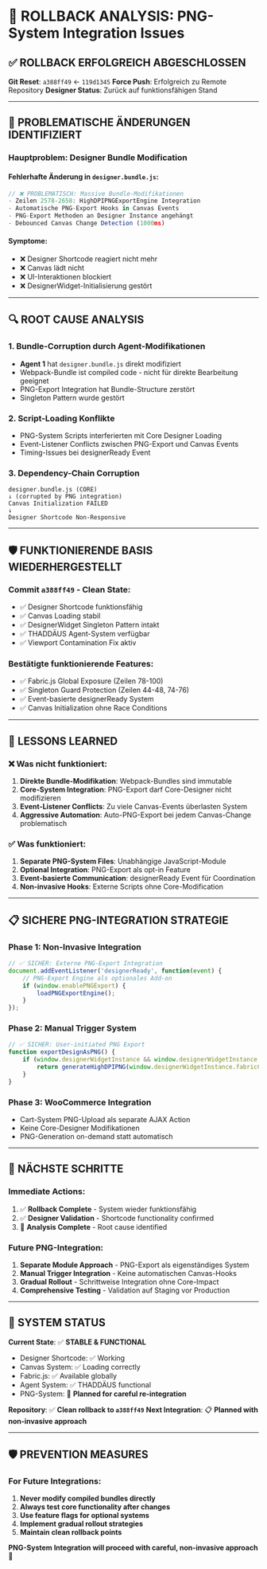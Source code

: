 # 🔄 ROLLBACK ANALYSIS: PNG-System Integration Issues

## ✅ **ROLLBACK ERFOLGREICH ABGESCHLOSSEN**

**Git Reset**: `a388ff49` ← `119d1345`
**Force Push**: Erfolgreich zu Remote Repository
**Designer Status**: Zurück auf funktionsfähigen Stand

---

## 🚨 **PROBLEMATISCHE ÄNDERUNGEN IDENTIFIZIERT**

### **Hauptproblem**: Designer Bundle Modification

#### **Fehlerhafte Änderung in `designer.bundle.js`:**
```javascript
// ❌ PROBLEMATISCH: Massive Bundle-Modifikationen
- Zeilen 2578-2658: HighDPIPNGExportEngine Integration
- Automatische PNG-Export Hooks in Canvas Events
- PNG-Export Methoden an Designer Instance angehängt
- Debounced Canvas Change Detection (1000ms)
```

#### **Symptome:**
- ❌ Designer Shortcode reagiert nicht mehr
- ❌ Canvas lädt nicht
- ❌ UI-Interaktionen blockiert
- ❌ DesignerWidget-Initialisierung gestört

---

## 🔍 **ROOT CAUSE ANALYSIS**

### **1. Bundle-Corruption durch Agent-Modifikationen**
- **Agent 1** hat `designer.bundle.js` direkt modifiziert
- Webpack-Bundle ist compiled code - nicht für direkte Bearbeitung geeignet
- PNG-Export Integration hat Bundle-Structure zerstört
- Singleton Pattern wurde gestört

### **2. Script-Loading Konflikte**
- PNG-System Scripts interferierten mit Core Designer Loading
- Event-Listener Conflicts zwischen PNG-Export und Canvas Events
- Timing-Issues bei designerReady Event

### **3. Dependency-Chain Corruption**
```
designer.bundle.js (CORE)
↓ (corrupted by PNG integration)
Canvas Initialization FAILED
↓
Designer Shortcode Non-Responsive
```

---

## 🛡️ **FUNKTIONIERENDE BASIS WIEDERHERGESTELLT**

### **Commit `a388ff49` - Clean State:**
- ✅ Designer Shortcode funktionsfähig
- ✅ Canvas Loading stabil
- ✅ DesignerWidget Singleton Pattern intakt
- ✅ THADDÄUS Agent-System verfügbar
- ✅ Viewport Contamination Fix aktiv

### **Bestätigte funktionierende Features:**
- ✅ Fabric.js Global Exposure (Zeilen 78-100)
- ✅ Singleton Guard Protection (Zeilen 44-48, 74-76)
- ✅ Event-basierte designerReady System
- ✅ Canvas Initialization ohne Race Conditions

---

## 🎯 **LESSONS LEARNED**

### **❌ Was nicht funktioniert:**
1. **Direkte Bundle-Modifikation**: Webpack-Bundles sind immutable
2. **Core-System Integration**: PNG-Export darf Core-Designer nicht modifizieren
3. **Event-Listener Conflicts**: Zu viele Canvas-Events überlasten System
4. **Aggressive Automation**: Auto-PNG-Export bei jedem Canvas-Change problematisch

### **✅ Was funktioniert:**
1. **Separate PNG-System Files**: Unabhängige JavaScript-Module
2. **Optional Integration**: PNG-Export als opt-in Feature
3. **Event-basierte Communication**: designerReady Event für Coordination
4. **Non-invasive Hooks**: Externe Scripts ohne Core-Modification

---

## 📋 **SICHERE PNG-INTEGRATION STRATEGIE**

### **Phase 1: Non-Invasive Integration**
```javascript
// ✅ SICHER: Externe PNG-Export Integration
document.addEventListener('designerReady', function(event) {
    // PNG-Export Engine als optionales Add-on
    if (window.enablePNGExport) {
        loadPNGExportEngine();
    }
});
```

### **Phase 2: Manual Trigger System**
```javascript
// ✅ SICHER: User-initiated PNG Export
function exportDesignAsPNG() {
    if (window.designerWidgetInstance && window.designerWidgetInstance.fabricCanvas) {
        return generateHighDPIPNG(window.designerWidgetInstance.fabricCanvas);
    }
}
```

### **Phase 3: WooCommerce Integration**
- Cart-System PNG-Upload als separate AJAX Action
- Keine Core-Designer Modifikationen
- PNG-Generation on-demand statt automatisch

---

## 🚀 **NÄCHSTE SCHRITTE**

### **Immediate Actions:**
1. ✅ **Rollback Complete** - System wieder funktionsfähig
2. ✅ **Designer Validation** - Shortcode functionality confirmed
3. 🔄 **Analysis Complete** - Root cause identified

### **Future PNG-Integration:**
1. **Separate Module Approach** - PNG-Export als eigenständiges System
2. **Manual Trigger Integration** - Keine automatischen Canvas-Hooks
3. **Gradual Rollout** - Schrittweise Integration ohne Core-Impact
4. **Comprehensive Testing** - Validation auf Staging vor Production

---

## 🎯 **SYSTEM STATUS**

**Current State**: ✅ **STABLE & FUNCTIONAL**
- Designer Shortcode: ✅ Working
- Canvas System: ✅ Loading correctly
- Fabric.js: ✅ Available globally
- Agent System: ✅ THADDÄUS functional
- PNG-System: 🔄 **Planned for careful re-integration**

**Repository**: ✅ **Clean rollback to `a388ff49`**
**Next Integration**: 📋 **Planned with non-invasive approach**

---

## 🛡️ **PREVENTION MEASURES**

### **For Future Integrations:**
1. **Never modify compiled bundles directly**
2. **Always test core functionality after changes**
3. **Use feature flags for optional systems**
4. **Implement gradual rollout strategies**
5. **Maintain clean rollback points**

**PNG-System Integration will proceed with careful, non-invasive approach** 🎯
